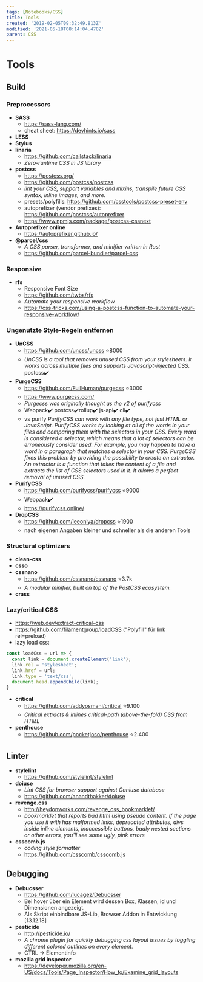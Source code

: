 ```yaml
---
tags: [Notebooks/CSS]
title: Tools
created: '2019-02-05T09:32:49.813Z'
modified: '2021-05-18T08:14:04.478Z'
parent: CSS
---
```


# Tools

## Build

### Preprocessors
- **SASS**
  - <https://sass-lang.com/>
  - cheat sheet: <https://devhints.io/sass>
- **LESS**
- **Stylus**
- **linaria**
  - <https://github.com/callstack/linaria>
  - *Zero-runtime CSS in JS library*
- **postcss**
  - <https://postcss.org/>
  - <https://github.com/postcss/postcss>
  - *lint your CSS, support variables and mixins, transpile future CSS syntax, inline images, and more.*
  - presets/polyfills: <https://github.com/csstools/postcss-preset-env>
  - autoprefixer (vendor prefixes): <https://github.com/postcss/autoprefixer>
  - <https://www.npmjs.com/package/postcss-cssnext>
- **Autoprefixer online**
  - <https://autoprefixer.github.io/>
- **@parcel/css**
  - *A CSS parser, transformer, and minifier written in Rust*
  - <https://github.com/parcel-bundler/parcel-css>


### Responsive
- **rfs**
  - Responsive Font Size
  - <https://github.com/twbs/rfs>
  - *Automate your responsive workflow*
  - <https://css-tricks.com/using-a-postcss-function-to-automate-your-responsive-workflow/>


### Ungenutzte Style-Regeln entfernen
- **UnCSS**
  - <https://github.com/uncss/uncss> ⭐8000
  - *UnCSS is a tool that removes unused CSS from your stylesheets. It works across multiple files and supports Javascript-injected CSS.*
postcss✔️
- **PurgeCSS**
  - <https://github.com/FullHuman/purgecss> ⭐3000
  - <https://www.purgecss.com/>
  - *Purgecss was originally thought as the v2 of purifycss*
  - Webpack✔️ postcss✔️rollup✔️ js-api✔️ cli✔️
  - vs purify
    *PurifyCSS can work with any file type, not just HTML or JavaScript. PurifyCSS works by looking at all of the words in your files and comparing them with the selectors in your CSS. Every word is considered a selector, which means that a lot of selectors can be erroneously consider used. For example, you may happen to have a word in a paragraph that matches a selector in your CSS.
    PurgeCSS fixes this problem by providing the possibility to create an extractor. An extractor is a function that takes the content of a file and extracts the list of CSS selectors used in it. It allows a perfect removal of unused CSS.*
- **PurifyCSS**
  - <https://github.com/purifycss/purifycss> ⭐9000
  - Webpack✔️
  - <https://purifycss.online/>
- **DropCSS**
  - <https://github.com/leeoniya/dropcss> ⭐1900
  - nach eigenen Angaben kleiner und schneller als die anderen Tools


### Structural optimizers
- **clean-css**
- **csso**
- **cssnano**
  - <https://github.com/cssnano/cssnano> ⭐3.7k
  - *A modular minifier, built on top of the PostCSS ecosystem.*
- **crass**


### Lazy/critical CSS
- <https://web.dev/extract-critical-css>
- <https://github.com/filamentgroup/loadCSS> ("Polyfill" für link rel=preload)
- lazy load css:
```js
const loadCss = url => {
  const link = document.createElement('link');
  link.rel = 'stylesheet';
  link.href = url;
  link.type = 'text/css';
  document.head.appendChild(link);
}
```
- **critical**
  - <https://github.com/addyosmani/critical> ⭐9.100
  - *Critical extracts & inlines critical-path (above-the-fold) CSS from HTML*
- **penthouse**
  - <https://github.com/pocketjoso/penthouse> ⭐2.400


## Linter
- **stylelint**
  - <https://github.com/stylelint/stylelint>
- **doiuse**
  - *Lint CSS for browser support against Caniuse database*
  - <https://github.com/anandthakker/doiuse>
- **revenge.css**
  - <http://heydonworks.com/revenge_css_bookmarklet/>
  - *bookmarklet that reports bad html using pseudo content. If the page you use it with has malformed links, deprecated attributes, divs inside inline elements, inaccessible buttons, badly nested sections or other errors, you'll see some ugly, pink errors*
- **csscomb.js**
  - *coding style formatter*
  - <https://github.com/csscomb/csscomb.js>


## Debugging
- **Debucsser**
  - <https://github.com/lucagez/Debucsser>
  - Bei hover über ein Element wird dessen Box, Klassen, id und Dimensionen angezeigt.
  - Als Skript einbindbare JS-Lib, Browser Addon in Entwicklung [13.12.18]
- **pesticide**
  - <http://pesticide.io/>
  - *A chrome plugin for quickly debugging css layout issues by toggling different colored outlines on every element.*
  - CTRL -\> Elementinfo
- **mozilla grid inspector**
  - <https://developer.mozilla.org/en-US/docs/Tools/Page_Inspector/How_to/Examine_grid_layouts>

